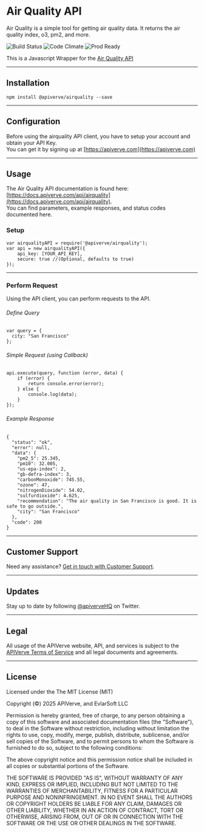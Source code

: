 Air Quality API
============

Air Quality is a simple tool for getting air quality data. It returns the air quality index, o3, pm2, and more.

![Build Status](https://img.shields.io/badge/build-passing-green)
![Code Climate](https://img.shields.io/badge/maintainability-B-purple)
![Prod Ready](https://img.shields.io/badge/production-ready-blue)

This is a Javascript Wrapper for the [Air Quality API](https://apiverve.com/marketplace/api/airquality)

---

## Installation
	npm install @apiverve/airquality --save

---

## Configuration

Before using the airquality API client, you have to setup your account and obtain your API Key.  
You can get it by signing up at [https://apiverve.com](https://apiverve.com)

---

## Usage

The Air Quality API documentation is found here: [https://docs.apiverve.com/api/airquality](https://docs.apiverve.com/api/airquality).  
You can find parameters, example responses, and status codes documented here.

### Setup

```
var airqualityAPI = require('@apiverve/airquality');
var api = new airqualityAPI({
    api_key: [YOUR_API_KEY],
    secure: true //(Optional, defaults to true)
});
```

---


### Perform Request
Using the API client, you can perform requests to the API.

###### Define Query

```
var query = {
  city: "San Francisco"
};
```

###### Simple Request (using Callback)

```
api.execute(query, function (error, data) {
    if (error) {
        return console.error(error);
    } else {
        console.log(data);
    }
});
```

###### Example Response

```
{
  "status": "ok",
  "error": null,
  "data": {
    "pm2_5": 25.345,
    "pm10": 32.005,
    "us-epa-index": 2,
    "gb-defra-index": 3,
    "carbonMonoxide": 745.55,
    "ozone": 47,
    "nitrogenDioxide": 54.02,
    "sulfurdioxide": 4.625,
    "recommendation": "The air quality in San Francisco is good. It is safe to go outside.",
    "city": "San Francisco"
  },
  "code": 200
}
```

---

## Customer Support

Need any assistance? [Get in touch with Customer Support](https://apiverve.com/contact).

---

## Updates
Stay up to date by following [@apiverveHQ](https://twitter.com/apiverveHQ) on Twitter.

---

## Legal

All usage of the APIVerve website, API, and services is subject to the [APIVerve Terms of Service](https://apiverve.com/terms) and all legal documents and agreements.

---

## License
Licensed under the The MIT License (MIT)

Copyright (&copy;) 2025 APIVerve, and EvlarSoft LLC

Permission is hereby granted, free of charge, to any person obtaining a copy of this software and associated documentation files (the "Software"), to deal in the Software without restriction, including without limitation the rights to use, copy, modify, merge, publish, distribute, sublicense, and/or sell copies of the Software, and to permit persons to whom the Software is furnished to do so, subject to the following conditions:

The above copyright notice and this permission notice shall be included in all copies or substantial portions of the Software.

THE SOFTWARE IS PROVIDED "AS IS", WITHOUT WARRANTY OF ANY KIND, EXPRESS OR IMPLIED, INCLUDING BUT NOT LIMITED TO THE WARRANTIES OF MERCHANTABILITY, FITNESS FOR A PARTICULAR PURPOSE AND NONINFRINGEMENT. IN NO EVENT SHALL THE AUTHORS OR COPYRIGHT HOLDERS BE LIABLE FOR ANY CLAIM, DAMAGES OR OTHER LIABILITY, WHETHER IN AN ACTION OF CONTRACT, TORT OR OTHERWISE, ARISING FROM, OUT OF OR IN CONNECTION WITH THE SOFTWARE OR THE USE OR OTHER DEALINGS IN THE SOFTWARE.